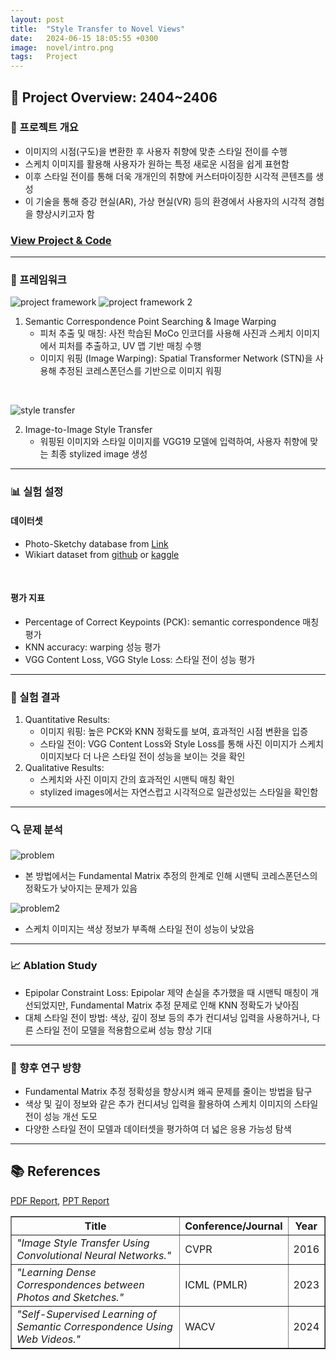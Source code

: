 ```yaml
---
layout: post
title:  "Style Transfer to Novel Views"
date:   2024-06-15 18:05:55 +0300
image:  novel/intro.png
tags:   Project
---
```


## &#x1F4E2; Project Overview: 2404~2406

### 📄 프로젝트 개요
- 이미지의 시점(구도)을 변환한 후 사용자 취향에 맞춘 스타일 전이를 수행
- 스케치 이미지를 활용해 사용자가 원하는 특정 새로운 시점을 쉽게 표현함
- 이후 스타일 전이를 통해 더욱 개개인의 취향에 커스터마이징한 시각적 콘텐츠를 생성
- 이 기술을 통해 증강 현실(AR), 가상 현실(VR) 등의 환경에서 사용자의 시각적 경험을 향상시키고자 함

### [View Project & Code](https://github.com/ssoojeong/Style_Transfer_to_Novel_Views.git)

---

### 🎯 프레임워크
<img src="{{ site.baseurl }}/images/novel/framework.png" alt="project framework" class="responsive-image">

<img src="{{ site.baseurl }}/images/novel/warping.png" alt="project framework 2" class="responsive-image">

1. Semantic Correspondence Point Searching & Image Warping
    - 피처 추출 및 매칭: 사전 학습된 MoCo 인코더를 사용해 사진과 스케치 이미지에서 피처를 추출하고, UV 맵 기반 매칭 수행
    - 이미지 워핑 (Image Warping): Spatial Transformer Network (STN)을 사용해 추정된 코레스폰던스를 기반으로 이미지 워핑

<p><br></p> <!-- 줄바꿈 추가 -->

<img src="{{ site.baseurl }}/images/novel/style_transfer.png" alt="style transfer" class="responsive-image">

2. Image-to-Image Style Transfer
    - 워핑된 이미지와 스타일 이미지를 VGG19 모델에 입력하여, 사용자 취향에 맞는 최종 stylized image 생성

----

### 📊 실험 설정
#### 데이터셋
- Photo-Sketchy database from [Link](https://github.com/cogtoolslab/photo-sketch-correspondence/blob/main/PSC6K_Benchmark_README.md)
- Wikiart dataset from [github](https://github.com/cs-chan/ArtGAN/blob/master/WikiArt%20Dataset/README.md) or [kaggle](https://www.kaggle.com/datasets/steubk/wikiart)

<p><br></p> <!-- 줄바꿈 추가 -->

#### 평가 지표
- Percentage of Correct Keypoints (PCK): semantic correspondence 매칭 평가 
- KNN accuracy: warping 성능 평가
- VGG Content Loss, VGG Style Loss: 스타일 전이 성능 평가

----

### 📝 실험 결과
1. Quantitative Results:
    - 이미지 워핑: 높은 PCK와 KNN 정확도를 보여, 효과적인 시점 변환을 입증
    - 스타일 전이: VGG Content Loss와 Style Loss를 통해 사진 이미지가 스케치 이미지보다 더 나은 스타일 전이 성능을 보이는 것을 확인
2. Qualitative Results:
    - 스케치와 사진 이미지 간의 효과적인 시맨틱 매칭 확인
    - stylized images에서는 자연스럽고 시각적으로 일관성있는 스타일을 확인함

---

### 🔍 문제 분석
<img src="{{ site.baseurl }}/images/novel/problem.png" alt="problem" class="responsive-image">

- 본 방법에서는 Fundamental Matrix 추정의 한계로 인해 시맨틱 코레스폰던스의 정확도가 낮아지는 문제가 있음

<img src="{{ site.baseurl }}/images/novel/problem2.png" alt="problem2" class="responsive-image">

- 스케치 이미지는 색상 정보가 부족해 스타일 전이 성능이 낮았음

---

### 📈 Ablation Study
- Epipolar Constraint Loss: Epipolar 제약 손실을 추가했을 때 시맨틱 매칭이 개선되었지만, Fundamental Matrix 추정 문제로 인해 KNN 정확도가 낮아짐
- 대체 스타일 전이 방법: 색상, 깊이 정보 등의 추가 컨디셔닝 입력을 사용하거나, 다른 스타일 전이 모델을 적용함으로써 성능 향상 기대

---

### 🚀 향후 연구 방향
- Fundamental Matrix 추정 정확성을 향상시켜 왜곡 문제를 줄이는 방법을 탐구
- 색상 및 깊이 정보와 같은 추가 컨디셔닝 입력을 활용하여 스케치 이미지의 스타일 전이 성능 개선 도모
- 다양한 스타일 전이 모델과 데이터셋을 평가하여 더 넓은 응용 가능성 탐색

----

## 📚 References

[PDF Report](https://drive.google.com/file/d/1D-ThvwvDipPmIzJHX1pxbxenbmoTwBuf/view?usp=sharing), 
[PPT Report](https://drive.google.com/file/d/11A_caqwLSBtpoEW6jRJJ7NkP--NDMVzN/view?usp=sharing)

<table border="1" cellspacing="0" cellpadding="8">
  <thead>
    <tr>
      <th>Title</th>
      <th>Conference/Journal</th>
      <th>Year</th>
    </tr>
  </thead>
  <tbody>
    <tr>
      <td><i>"Image Style Transfer Using Convolutional Neural Networks."</i></td>
      <td>CVPR</td>
      <td>2016</td>
    </tr>
    <tr>
      <td><i>"Learning Dense Correspondences between Photos and Sketches."</i></td>
      <td>ICML (PMLR)</td>
      <td>2023</td>
    </tr>
    <tr>
      <td><i>"Self-Supervised Learning of Semantic Correspondence Using Web Videos."</i></td>
      <td>WACV</td>
      <td>2024</td>
    </tr>
  </tbody>
</table>

